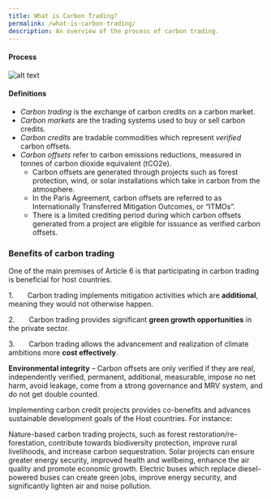 ```yaml
---
title: What is Carbon Trading?
permalink: /what-is-carbon-trading/
description: An overview of the process of carbon trading.
---
```

#### Process
![alt text](https://go.gov.sg/process808![](/images/carboncreditsprocess.png) "Title")

#### Definitions
* _Carbon trading_ is the exchange of carbon credits on a carbon market.
* _Carbon markets_ are the trading systems used to buy or sell carbon credits.
* _Carbon credits_ are tradable commodities which represent _verified_ carbon offsets.
* _Carbon offsets_ refer to carbon emissions reductions, measured in tonnes of carbon dioxide equivalent (tCO2e).
	* Carbon offsets are generated through projects such as forest protection, wind, or solar installations which take in carbon from the atmosphere.
	* In the Paris Agreement, carbon offsets are referred to as Internationally Transferred Mitigation Outcomes, or “ITMOs”.
	* There is a limited crediting period during which carbon offsets generated from a project are eligible for issuance as verified carbon offsets.

### Benefits of carbon trading

One of the main premises of Article 6 is that participating in carbon trading is beneficial for host countries.

1.       Carbon trading implements mitigation activities which are **additional**, meaning they would not otherwise happen.

2.       Carbon trading provides significant **green growth opportunities** in the private sector.

3.       Carbon trading allows the advancement and realization of climate ambitions more **cost effectively**.

**Environmental integrity** – Carbon offsets are only verified if they are real, independently verified, permanent, additional, measurable, impose no net harm, avoid leakage, come from a strong governance and MRV system, and do not get double counted.

Implementing carbon credit projects provides co-benefits and advances sustainable development goals of the Host countries. For instance:

Nature-based carbon trading projects, such as forest restoration/re-forestation, contribute towards biodiversity protection, improve rural livelihoods, and increase carbon sequestration. Solar projects can ensure greater energy security, improved health and wellbeing, enhance the air quality and promote economic growth. Electric buses which replace diesel-powered buses can create green jobs, improve energy security, and significantly lighten air and noise pollution.